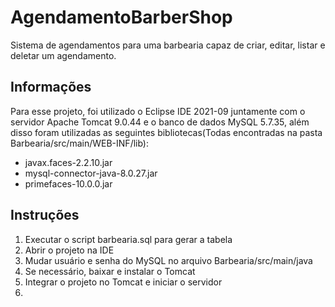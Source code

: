 # AgendamentoBarberShop
Sistema de agendamentos para uma barbearia capaz de criar, editar, listar e deletar um agendamento.

## Informações
Para esse projeto, foi utilizado o Eclipse IDE 2021-09 juntamente com o servidor Apache Tomcat 9.0.44 e o banco de dados MySQL 5.7.35, além disso foram utilizadas as seguintes bibliotecas(Todas encontradas na pasta Barbearia/src/main/WEB-INF/lib):

- javax.faces-2.2.10.jar
- mysql-connector-java-8.0.27.jar
- primefaces-10.0.0.jar

## Instruções
1. Executar o script barbearia.sql para gerar a tabela
2. Abrir o projeto na IDE
3. Mudar usuário e senha do MySQL no arquivo Barbearia/src/main/java
4. Se necessário, baixar e instalar o Tomcat
5. Integrar o projeto no Tomcat e iniciar o servidor
6. 
